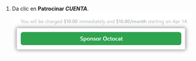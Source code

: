 1. Da clic en **Patrocinar _CUENTA_**. ![Botón de Patrocinador](/assets/images/help/sponsors/sponsor-developer-button.png)